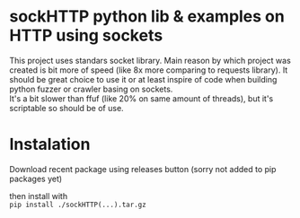 # sockHTTP python lib & examples on HTTP using sockets 

This project uses standars socket library.
Main reason by which project was created is bit more of speed (like 8x more comparing to requests library).
It should be great choice to use it or at least inspire of code when building python fuzzer or crawler basing on sockets.  
It's a bit slower than ffuf (like 20% on same amount of threads), but it's scriptable so should be of use.

# Instalation
Download recent package using releases button (sorry not added to pip packages yet)  
  
then install with  
```pip install ./sockHTTP(...).tar.gz```
